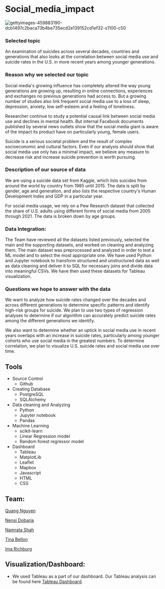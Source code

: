 # Social_media_impact

![gettyimages-459883190-dcb1497c2baca73b4be735ecd2e139152cd1ef32-s1100-c50](https://user-images.githubusercontent.com/92277581/157372626-6bcbadbe-17f1-42c0-b21b-66f77e1b168e.jpeg)

### Selected topic
An examination of suicides across several decades, countries and generations that also looks at the correlation between social media use and suicide rates in the U.S. in more recent years among younger generations.

### Reason why we selected our topic
Social media's growing influence has completely altered the way young generations are growing up, resulting in online connections, experiences and exchanges no previous generations had access to. But a growing number of studies also link frequent social media use to a loss of sleep, depression, anxiety, low self-esteem and a feeling of loneliness.

Researcher continue to study a potential causal link between social media use and declines in mental health. But internal Facebook documents published by several news outlets show that the social media giant is aware of the impact its product have on particularly young, female users.

Suicide is a serious societal problem and the result of complex socioeconomic and cultural factors. Even if our analysis should show that social media use only has a minimal impact, we believe any measure to decrease risk and increase suicide prevention is worth pursuing.

### Description of our source of data
We are using a suicide data set from Kaggle, which lists suicides from around the world by country from 1985 until 2015. The data is split by gender, age and generation, and also lists the respective country's Human Development Index and GDP in a particular year.

For social media usage, we rely on a Pew Research dataset that collected the share of U.S. adults using different forms of social media from 2005 through 2021. The data is broken down by age groups.

### Data Integration:
The Team have reviewed all the datasets listed previously, selected the main and the supporting datasets, and worked on cleaning and analyzing them. The main dataset was preprocessed and analyzed in order to test a ML model and to select the most appropriate one. We have used Python and Jupyter notebook to transform structured and unstructured data as well as data cleaning and deliver it to SQL for necessary joins and divide data into meaningful CSVs. We have then used these datasets for Tableau visualization.

### Questions we hope to answer with the data
We want to analyze how suicide rates changed over the decades and across different generations to determine specific patterns and identify high-risk groups for suicide. We plan to use two types of regression analyses to determine if our algorithm can accurately predict suicide rates among the different generations we identify.

We also want to determine whether an uptick in social media use in recent years overlaps with an increase in suicide rates, particularly among younger cohorts who use social media in the greatest numbers. To determine correlation, we plan to visualize U.S. suicide rates and social media use over time.

## Tools
- Source Control
  - Github
- Creating Database
  - PostgreSQL
  - SQLAlchemy
- Data cleaning and Analyzing
  - Python
  - Jupyter notebook
  - Pandas
- Machine Learning
  - scikit-learn
  - Linear Regression model
  - Random forest regressor model
- Dashboard
  - Tableau
  - MatplotLib
  - Leaflet
  - Mapbox
  - Javascript
  - HTML
  - CSS

## Team:

[Quang Nguyen](https://github.com/utpetroleum)

[Nensi Dobaria](https://github.com/NensiH)

[Namrata Shah](https://github.com/namu12345)

[Tina Bellon](https://github.com/TinaBeee)

[Ima Richburg](https://github.com/imarichburg)


## Visualization/Dashboard: 


- We used Tableau as a part of our dashboard. Our Tableau analysis can be found here [Tableau Dashboard](https://public.tableau.com/app/profile/nensi7308/viz/SocialmediausageandSuiciderates/Dashboard1).
